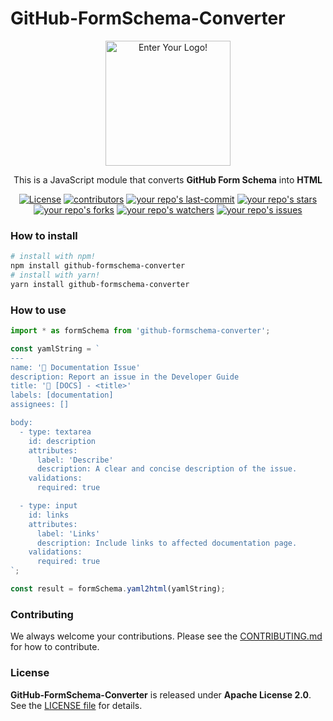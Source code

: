 # GitHub-FormSchema-Converter

<p align="center">
<a href="https://github.com/GitHub-Form-Schema/GitHub-FormSchema-Converter/" target="blank"><img src="https://avatars.githubusercontent.com/u/146714994?s=500&v=4" width="200" alt="Enter Your Logo!" /></a>
</p>

<p align="center">
This is a JavaScript module that converts <b>GitHub Form Schema</b> into <b>HTML</b>
</p>

<p align="center">
  <a href="/LICENSE"><img src="https://img.shields.io/github/license/GitHub-Form-Schema/GitHub-FormSchema-Converter" alt="License" /></a>
  <a href="https://github.com/GitHub-Form-Schema/GitHub-FormSchema-Converter/graphs/contributors" target="_blank"><img src="https://img.shields.io/github/contributors-anon/GitHub-Form-Schema/GitHub-FormSchema-Converter" alt="contributors" /></a>
  <a href="https://github/GitHub-Form-Schema/GitHub-FormSchema-Converter"><img src="https://img.shields.io/github/last-commit/GitHub-Form-Schema/GitHub-FormSchema-Converter" alt="your repo's last-commit" /></a>
  <a href="https://github/GitHub-Form-Schema/GitHub-FormSchema-Converter"><img src="https://img.shields.io/github/stars/GitHub-Form-Schema/GitHub-FormSchema-Converter" alt="your repo's stars" /></a>
  <a href="https://github/GitHub-Form-Schema/GitHub-FormSchema-Converter"><img src="https://img.shields.io/github/forks/GitHub-Form-Schema/GitHub-FormSchema-Converter" alt="your repo's forks" /></a>
  <a href="https://github/GitHub-Form-Schema/GitHub-FormSchema-Converter"><img src="https://img.shields.io/github/watchers/GitHub-Form-Schema/GitHub-FormSchema-Converter" alt="your repo's watchers" /></a>
  <a href="https://github/GitHub-Form-Schema/GitHub-FormSchema-Converter"><img src="https://img.shields.io/github/issues/GitHub-Form-Schema/GitHub-FormSchema-Converter" alt="your repo's issues" /></a>
</p>

### How to install

```bash
# install with npm!
npm install github-formschema-converter
# install with yarn!
yarn install github-formschema-converter
```

### How to use

```javascript
import * as formSchema from 'github-formschema-converter';

const yamlString = `
---
name: '📕 Documentation Issue'
description: Report an issue in the Developer Guide
title: '📕 [DOCS] - <title>'
labels: [documentation]
assignees: []

body:
  - type: textarea
    id: description
    attributes:
      label: 'Describe'
      description: A clear and concise description of the issue.
    validations:
      required: true

  - type: input
    id: links
    attributes:
      label: 'Links'
      description: Include links to affected documentation page.
    validations:
      required: true
`;

const result = formSchema.yaml2html(yamlString);
```

### Contributing

We always welcome your contributions. Please see the [CONTRIBUTING.md](./CONTRIBUTING.md) for how to contribute.

### License

**GitHub-FormSchema-Converter** is released under **Apache License 2.0**.<br>
See the [LICENSE file]("./LICENSE") for details.
